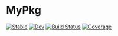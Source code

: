 # MyPkg

[![Stable](https://img.shields.io/badge/docs-stable-blue.svg)](https://RiboRings.github.io/MyPkg.jl/stable)
[![Dev](https://img.shields.io/badge/docs-dev-blue.svg)](https://RiboRings.github.io/MyPkg.jl/dev)
[![Build Status](https://github.com/RiboRings/MyPkg.jl/actions/workflows/CI.yml/badge.svg?branch=master)](https://github.com/RiboRings/MyPkg.jl/actions/workflows/CI.yml?query=branch%3Amaster)
[![Coverage](https://codecov.io/gh/RiboRings/MyPkg.jl/branch/master/graph/badge.svg)](https://codecov.io/gh/RiboRings/MyPkg.jl)
